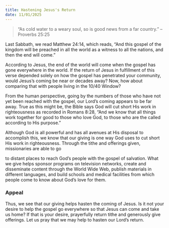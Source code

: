 ```yaml
---
title: Hastening Jesus's Return
date: 11/01/2025
---
```


> <p></p>
> “As cold water to a weary soul, so is good news from a far country.” – Proverbs 25:25

Last Sabbath, we read Matthew 24:14, which reads, “And this gospel of the kingdom will be preached in all the world as a witness to all the nations, and then the end will come.”

According to Jesus, the end of the world will come when the gospel has gone everywhere in the world. If the return of Jesus in fulfillment of this verse depended solely on how the gospel has penetrated your community, would Jesus’s coming be near or decades away? Now, how about comparing that with people living in the 10/40 Window?

From the human perspective, going by the numbers of those who have not yet been reached with the gospel, our Lord’s coming appears to be far away. True as this might be, the Bible says God will cut short His work in righteousness as recorded in Romans 8:28, “And we know that all things work together for good to those who love God, to those who are the called according to His purpose.”

Although God is all powerful and has all avenues at His disposal to accomplish this, we know that our giving is one way God uses to cut short His work in righteousness. Through the tithe and offerings given, missionaries are able to go

to distant places to reach God’s people with the gospel of salvation. What we give helps sponsor programs on television networks, create and disseminate content through the World Wide Web, publish materials in different languages, and build schools and medical facilities from which people come to know about God’s love for them.

### Appeal

Thus, we see that our giving helps hasten the coming of Jesus. Is it not your desire to help the gospel go everywhere so that Jesus can come and take us home? If that is your desire, prayerfully return tithe and generously give offerings. Let us pray that we may help to hasten our Lord’s return.